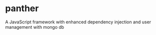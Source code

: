 # panther
A JavaScript framework with enhanced dependency injection and user management with mongo db
